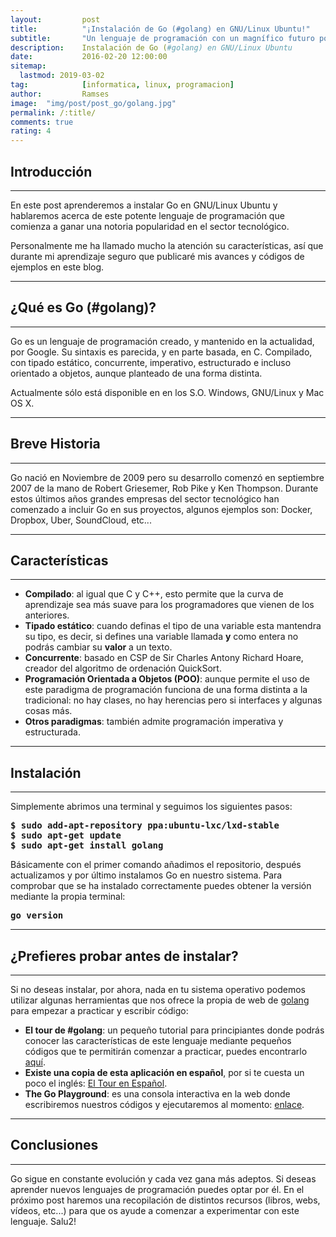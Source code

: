 ```yaml
---
layout:     	post
title:      	"¡Instalación de Go (#golang) en GNU/Linux Ubuntu!"
subtitle:   	"Un lenguaje de programación con un magnífico futuro por delante"
description:	Instalación de Go (#golang) en GNU/Linux Ubuntu
date:       	2016-02-20 12:00:00
sitemap:
  lastmod: 2019-03-02
tag:			[informatica, linux, programacion]
author:     	Ramses
image: 	"img/post/post_go/golang.jpg"
permalink: /:title/
comments: true
rating: 4
---
```

<h2 class="section-heading">Introducción</h2>
<hr />
<p>En este post aprenderemos a instalar Go en GNU/Linux Ubuntu y hablaremos acerca de este potente lenguaje de programación que comienza a ganar una notoria popularidad en el sector tecnológico.</p>
<p>Personalmente me ha llamado mucho la atención su características, así que durante mi aprendizaje seguro que publicaré mis avances y códigos de ejemplos en este blog.</p>
<hr />
<h2 class="section-heading">¿Qué es Go (#golang)?</h2>
<hr />
<p>Go es un lenguaje de programación creado, y mantenido en la actualidad, por Google. Su sintaxis es parecida, y en parte basada, en C. Compilado, con tipado estático, concurrente, imperativo, estructurado e incluso orientado a objetos, aunque planteado de una forma distinta.</p>
<p>Actualmente sólo está disponible en en los S.O. Windows, GNU/Linux y Mac OS X.</p>
<hr />
<h2 class="section-heading">Breve Historia</h2>
<hr />
<p>Go nació en Noviembre de 2009 pero su desarrollo comenzó en septiembre 2007 de la mano de Robert Griesemer, Rob Pike y Ken Thompson. Durante estos últimos años grandes empresas del sector tecnológico han comenzado a incluir Go en sus proyectos, algunos ejemplos son: Docker, Dropbox, Uber, SoundCloud, etc...</p>
<hr />
<h2 class="section-heading">Características</h2>
<hr />
  <ul class="ulposts">
    <li><strong>Compilado</strong>: al igual que C y C++, esto permite que la curva de aprendizaje sea más suave para los programadores que vienen de los anteriores.</li>
    <li><strong>Tipado estático</strong>: cuando definas el tipo de una variable esta mantendra su tipo, es decir, si defines una variable llamada <strong>y</strong> como entera no podrás cambiar su <strong>valor</strong> a un texto.</li>
    <li><strong>Concurrente</strong>: basado en CSP de Sir Charles Antony Richard Hoare, creador del algoritmo de ordenación QuickSort.</li>
    <li><strong>Programación Orientada a Objetos (POO)</strong>: aunque permite el uso de este paradigma de programación funciona de una forma distinta a la tradicional: no hay clases, no hay herencias pero si interfaces y algunas cosas más.</li>
    <li><strong>Otros paradigmas</strong>: también admite programación imperativa y estructurada.</li>
  </ul>
<hr />
<h2 class="section-heading">Instalación</h2>
<hr />
<p>Simplemente abrimos una terminal y seguimos los siguientes pasos:</p>
<pre><strong>$ sudo add-apt-repository ppa:ubuntu-lxc/lxd-stable
$ sudo apt-get update
$ sudo apt-get install golang</strong></pre>
<p>Básicamente con el primer comando añadimos el repositorio, después actualizamos y por último instalamos Go en nuestro sistema. Para comprobar que se ha instalado correctamente puedes obtener la versión mediante la propia terminal:</p>
<pre><strong>go version</strong></pre>
<hr />
<h2 class="section-heading">¿Prefieres probar antes de instalar?</h2>
<hr />
<p>Si no deseas instalar, por ahora, nada en tu sistema operativo podemos utilizar algunas herramientas que nos ofrece la propia de web de <a href="https://golang.org/" title="golang.org" target="_blank">golang</a> para empezar a practicar y escribir código:</p>
  <ul class="ulposts">
      <li><strong>El tour de #golang</strong>: un pequeño tutorial para principiantes donde podrás conocer las características de este lenguaje mediante pequeños códigos que te permitirán comenzar a practicar, puedes encontrarlo <a href="http://tour.golang.org/welcome/1" title="El tour de #golang" target="_blank">aquí</a>.</li>
      <li><strong>Existe una copia de esta aplicación en español</strong>, por si te cuesta un poco el inglés: <a href="http://go-tour-es.appspot.com/#1" title="El tour de #golang en Español" target="_blank">El Tour en Español</a>.</li>
      <li><strong>The Go Playground</strong>: es una consola interactiva en la web donde escribiremos nuestros códigos y ejecutaremos al momento: <a href="https://play.golang.org/" title="The Go Playground" target="_blank">enlace</a>.</li>
  </ul>
<hr />
<h2 class="section-heading">Conclusiones</h2>
<hr />
<p>Go sigue en constante evolución y cada vez gana más adeptos. Si deseas aprender nuevos lenguajes de programación puedes optar por él. En el próximo post haremos una recopilación de distintos recursos (libros, webs, vídeos, etc...) para que os ayude a comenzar a experimentar con este lenguaje. Salu2!</p>
